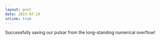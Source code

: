 ```yaml
---
layout: post
date: 2023-07-19
inline: true
---
```


Successfully saving our pulsar from the long-standing numerical overflow!
